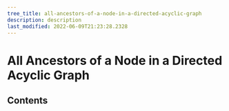 ```yaml
---
tree_title: all-ancestors-of-a-node-in-a-directed-acyclic-graph
description: description
last_modified: 2022-06-09T21:23:28.2328
---
```


# All Ancestors of a Node in a Directed Acyclic Graph

## Contents
